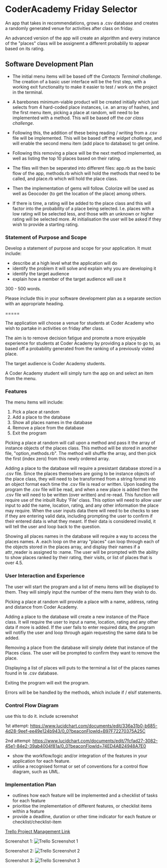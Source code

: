 # CoderAcademy Friday Selector

An app that takes in recommendations, grows a .csv database and creates a randomly generated venue for activities after class on friday. 

An advanced version of the app will create an algorithm and every instance of the "places" class will be assignemt a different probablily to appear based on its rating. 

## Software Development Plan

* The initial menu items will be based off the *Contacts Terminal challenge*. The creation of a basic user interface will be the first step, with a working exit functionality to make it easier to test / work on the project in the terminal.

* A barebones minimum-viable product will be created initially which just selects from 4 hard-coded place instances, i.e. an array of hashes, and the first menu item, picking a place at random, will need to be implemented with a method. This will be based off the *car class challenge*.

* Following this, the addition of these being reading / writing from a .csv file will be implemented. This will be based off the *widget challenge*, and will enable the second menu item (add place to database) to get online.

* Following this removing a place will be the next method implemented, as well as listing the top 10 places based on their rating.

* The files will then be seperated into different files: app.rb as the basic flow of the app, methods.rb which will hold the methods that need to be called, and place.rb which will hold the place class.

* Then the implementation of gems will follow. Colorize will be used as well as Geocoder (to get the location of the place) among others.

* If there is time, a rating will be added to the place class and this will factor into the probability of a place being selected. I.e. places with a low rating will be selected less, and those with an unknown or higher rating will be selected more. At initialisation the user will be asked if they wish to provide a starting rating. 

### Statement of Purpose and Scope

Develop a statement of purpose and scope for your application. It must include:
- describe at a high level what the application will do
- identify the problem it will solve and explain why you are developing it
- identify the target audience
- explain how a member of the target audience will use it

300 - 500 words.

Please include this in your software development plan as a separate section with an appropriate heading.

=====

The application will choose a venue for students at Coder Academy who wish to partake in activities on friday after class. 

The aim is to remove decision fatigue and promote a more enjoyable experience for students at Coder Academy by providing a place to go to, as based off a probability generated from the ranking of a previously visted place.

The target audience is Coder Academy students.

A Coder Academy student will simply turn the app on and select an item from the menu. 

### Features 

The menu items will include: 
1. Pick a place at random
2. Add a place to the database 
3. Show all places names in the database
4. Remove a place from the database
5. Exit the program

Picking a place at random will call upon a method and pass it the array of instance objects of the places class. This method will be stored in another file, "option_methods.rb". The method will shuffle the array, and then pick the first (index zero) from this newly ordered array. 

Adding a place to the database will require a presistant database stored in a .csv file. Since the places themselves are going to be instance objects of the place class, they will need to be transformed from a string format into an object format each time the .csv file is read or written. Upon loading the program the .csv file will be read, and when a new place is added then the .csv file will need to be written (over written) and re-read. This function will require use of the inbuilt Ruby 'File' class. This option will need to allow user input to add the name, location, rating, and any other information the place may require. When the user inputs data there will need to be checks to see if they are entering valid data, including prompting the user to confirm if their entered data is what they meant. If their data is considered invalid, it will tell the user and loop back to the question. 

Showing all places names in the database will require a way to access the places names. A .each loop on the array "places" can loop through each of the objects stored in the places array, and display their names if a attr_reader is assigned to :name. The user will be prompted with the ability to show places ranked by their rating, their visits, or list of places that is over 4.5. 


### User Interaction and Experience

The user will start the program and a list of menu items will be displayed to them. They will simply input the number of the menu item they wish to do. 

Picking a place at random will provide a place with a name, address, rating and distance from Coder Academy. 

Adding a place to the database will create a new instance of the Place class. It will require the user to input a name, location, rating and any other data if more is added. If the user fails to enter required data, the program will notifiy the user and loop through again requesting the same data to be added. 

Removing a place from the database will simply delete that instance of the Places class. The user will be prompted to confirm they want to remove the place. 

Displaying a list of places will puts to the terminal a list of the places names found in te .csv database. 

Exiting the program will exit the program.

Errors will be be handled by the methods, which include if / elsif statements.

### Control Flow Diagram

use this to do it. 
include screenshot 

 1st attempt:
 https://www.lucidchart.com/documents/edit/336a31b0-b685-4d28-9eef-ee49e124b943/0_0?beaconFlowId=B97F72270375A25C

2nd attempt:
https://www.lucidchart.com/documents/edit/7fcfad27-3082-45e1-84e2-39ab4004f81a/0_0?beaconFlowId=74ED4AB24948A7E0

- show the workflow/logic and/or integration of the features in your application for each feature.
- utilise a recognised format or set of conventions for a control flow diagram, such as UML.

### Implementation Plan 

- outlines how each feature will be implemented and a checklist of tasks for each feature
- prioritise the implementation of different features, or checklist items within a feature
- provide a deadline, duration or other time indicator for each feature or checklist/checklist-item

[Trello Project Management Link](https://trello.com/b/vN8tdQGt/terminal-app)

Screenshot 1: 
![Trello Screenshot 1](https://i.ibb.co/Wy8GvsD/Screen-Shot-2019-09-05-at-10-13-01-am.png "Trello Screenshot 1")

Screenshot 2: 
![Trello Screenshot 2](https://i.ibb.co/X3CNrJc/Screen-Shot-2019-09-05-at-10-11-58-am.png "Trello Screenshot 2")

Screenshot 3: 
![Trello Screenshot 3](https://i.ibb.co/594DFh9/Screen-Shot-2019-09-05-at-11-50-23-am.png "Trello Screenshot 3")

